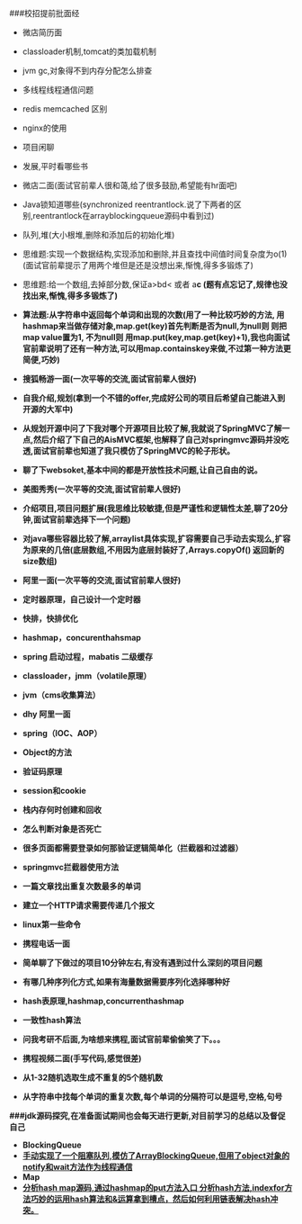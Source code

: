 ###校招提前批面经

* 微店简历面
 * classloader机制,tomcat的类加载机制
 * jvm gc,对象得不到内存分配怎么排查
 * 多线程线程通信问题
 * redis memcached 区别
 * nginx的使用
 * 项目闲聊
 * 发展,平时看哪些书
 

* 微店二面(面试官前辈人很和蔼,给了很多鼓励,希望能有hr面吧)
 * Java锁知道哪些(synchronized reentrantlock.说了下两者的区别,reentrantlock在arrayblockingqueue源码中看到过)
 * 队列,堆(大小根堆,删除和添加后的初始化堆)
 * 思维题:实现一个数据结构,实现添加和删除,并且查找中间值时间复杂度为o(1)(面试官前辈提示了用两个堆但是还是没想出来,惭愧,得多多锻炼了)
 * 思维题:给一个数组,去掉部分数,保证a>b<c>d< 或者 a<b>c<d> (题有点忘记了,规律也没找出来,惭愧,得多多锻炼了)
 * 算法题:从字符串中返回每个单词和出现的次数(用了一种比较巧妙的方法, 用hashmap来当做存储对象,map.get(key)首先判断是否为null,为null则 则把map value置为1, 不为null则 用map.put(key,map.get(key)+1),我也向面试官前辈说明了还有一种方法,可以用map.containskey来做,不过第一种方法更简便,巧妙)

 

* 搜狐畅游一面(一次平等的交流,面试官前辈人很好)
 * 自我介绍,规划(拿到一个不错的offer,完成好公司的项目后希望自己能进入到开源的大军中)
 * 从规划开源中问了下我对哪个开源项目比较了解,我就说了SpringMVC了解一点,然后介绍了下自己的AisMVC框架,也解释了自己对springmvc源码并没吃透,面试官前辈也知道了我只模仿了SpringMVC的轮子形状。
 * 聊了下websoket,基本中间的都是开放性技术问题,让自己自由的说。

 

* 美图秀秀(一次平等的交流,面试官前辈人很好)
 * 介绍项目,项目问题扩展(我思维比较敏捷,但是严谨性和逻辑性太差,聊了20分钟,面试官前辈选择下一个问题)
 * 对java哪些容器比较了解,arraylist具体实现,扩容需要自己手动去实现么,扩容为原来的几倍(底层数组,不用因为底层封装好了,Arrays.copyOf() 返回新的size数组)

 
* 阿里一面(一次平等的交流,面试官前辈人很好)
 * 定时器原理，自己设计一个定时器
 * 快排，快排优化
 * hashmap，concurenthahsmap
 * spring 启动过程，mabatis 二级缓存
 * classloader，jmm（volatile原理）
 * jvm（cms收集算法）
 
* dhy 阿里一面
 * spring（IOC、AOP）
 * Object的方法 
 * 验证码原理 
 * session和cookie
 * 栈内存何时创建和回收
 * 怎么判断对象是否死亡
 * 很多页面都需要登录如何那验证逻辑简单化（拦截器和过滤器）
 * springmvc拦截器使用方法
 * 一篇文章找出重复次数最多的单词
 * 建立一个HTTP请求需要传递几个报文
 * linux第一些命令
 
* 携程电话一面
 * 简单聊了下做过的项目10分钟左右,有没有遇到过什么深刻的项目问题
 * 有哪几种序列化方式,如果有海量数据需要序列化选择哪种好
 * hash表原理,hashmap,concurrenthashmap
 * 一致性hash算法
 * 问我考研不后面,为啥想来携程,面试官前辈偷偷笑了下。。。

* 携程视频二面(手写代码,感觉很差)
 * 从1-32随机选取生成不重复的5个随机数
 * 从字符串中找每个单词的重复次数,每个单词的分隔符可以是逗号,空格,句号
 
 

 
###jdk源码探究,在准备面试期间也会每天进行更新,对目前学习的总结以及督促自己
* BlockingQueue
 * [手动实现了一个阻塞队列,模仿了ArrayBlockingQueue,但用了object对象的notify和wait方法作为线程通信](https://github.com/javagaorui5944/jdk_learning_notes/blob/master/src/com/gaorui/blockingqueue/meArrayBlockingQueue.java)
* Map
 * [分析hash map源码,通过hashmap的put方法入口 分析hash方法,indexfor方法巧妙的运用hash算法和&运算拿到槽点，然后如何利用链表解决hash冲突。](https://github.com/javagaorui5944/jdk_learning_notes/blob/master/src/com/gaorui/map/Hashmap.md)
